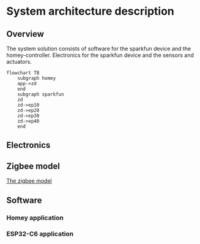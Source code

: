 # System architecture description
## Overview
The system solution consists of software for the sparkfun device and the homey-controller. Electronics for the sparkfun device and the sensors and actuators.

```mermaid
flowchart TB
    subgraph homey
    app->zd
    end
    subgraph sparkfun
    zd
    zd->ep10
    zd->ep20
    zd->ep30
    zd->ep40
    end

```
## Electronics
## Zigbee model
[The zigbee model](zigbee.md)
## Software
### Homey application
### ESP32-C6 application
